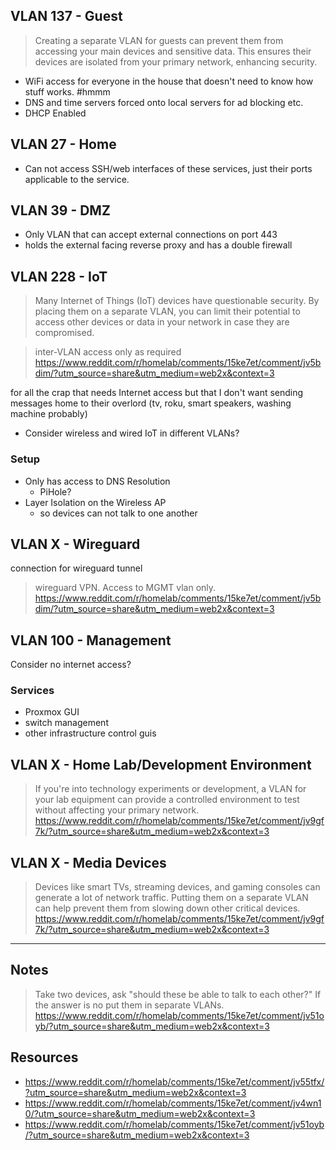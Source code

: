 ## VLAN 137 - Guest 

> Creating a separate VLAN for guests can prevent them from accessing your main devices and sensitive data. This ensures their devices are isolated from your primary network, enhancing security.

- WiFi access for everyone in the house that doesn't need to know how stuff works. #hmmm
- DNS and time servers forced onto local servers for ad blocking etc.
- DHCP Enabled 

## VLAN 27 - Home 

- Can not access SSH/web interfaces of these services, just their ports applicable to the service.

## VLAN 39 - DMZ 

- Only VLAN that can accept external connections on port 443
- holds the external facing reverse proxy and has a double firewall

## VLAN 228 - IoT

> Many Internet of Things (IoT) devices have questionable security. By placing them on a separate VLAN, you can limit their potential to access other devices or data in your network in case they are compromised.

> inter-VLAN access only as required
> https://www.reddit.com/r/homelab/comments/15ke7et/comment/jv5bdim/?utm_source=share&utm_medium=web2x&context=3

for all the crap that needs Internet access but that I don't want sending messages home to their overlord (tv, roku, smart speakers, washing machine probably)

- Consider wireless and wired IoT in different VLANs? 
### Setup 

- Only has access to DNS Resolution 
	- PiHole? 
- Layer Isolation on the Wireless AP
	- so devices can not talk to one another 
## VLAN X - Wireguard

connection for wireguard tunnel

> wireguard VPN. Access to MGMT vlan only.
> https://www.reddit.com/r/homelab/comments/15ke7et/comment/jv5bdim/?utm_source=share&utm_medium=web2x&context=3

## VLAN 100 - Management  

Consider no internet access? 

### Services

- Proxmox GUI
- switch management  
- other infrastructure control guis 

## VLAN X - Home Lab/Development Environment
> If you're into technology experiments or development, a VLAN for your lab equipment can provide a controlled environment to test without affecting your primary network.
> https://www.reddit.com/r/homelab/comments/15ke7et/comment/jv9gf7k/?utm_source=share&utm_medium=web2x&context=3


## VLAN X - Media Devices 
> Devices like smart TVs, streaming devices, and gaming consoles can generate a lot of network traffic. Putting them on a separate VLAN can help prevent them from slowing down other critical devices.
> https://www.reddit.com/r/homelab/comments/15ke7et/comment/jv9gf7k/?utm_source=share&utm_medium=web2x&context=3

---

## Notes 

> Take two devices, ask "should these be able to talk to each other?" If the answer is no put them in separate VLANs.
> https://www.reddit.com/r/homelab/comments/15ke7et/comment/jv51oyb/?utm_source=share&utm_medium=web2x&context=3
## Resources 
- https://www.reddit.com/r/homelab/comments/15ke7et/comment/jv55tfx/?utm_source=share&utm_medium=web2x&context=3
- https://www.reddit.com/r/homelab/comments/15ke7et/comment/jv4wn10/?utm_source=share&utm_medium=web2x&context=3
- https://www.reddit.com/r/homelab/comments/15ke7et/comment/jv51oyb/?utm_source=share&utm_medium=web2x&context=3
